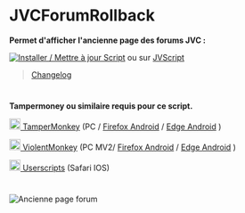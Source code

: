 # **JVCForumRollback**

**Permet d'afficher l'ancienne page des forums JVC :**

[![Installer / Mettre à jour Script](https://img.shields.io/badge/Installer%20/%20Mettre%20%C3%A0%20jour%20le%20Script-Green?style=for-the-badge&color=1E971E)](https://github.com/Roadou/JVCForumRollback/raw/main/JVCForumRollback.user.js) ou sur [JVScript](https://jvscript.fr/script/jvcforumrollback)

> [Changelog](CHANGELOG.md#changelog-jvcforumrollback)

#

**Tampermoney ou similaire requis pour ce script.**

<a href="https://www.tampermonkey.net/index.php#download" target="_blank"><img src="https://www.tampermonkey.net/favicon.ico" alt="TamperMonkey" width="20"/> TamperMonkey</a> (PC / [Firefox Android](https://play.google.com/store/apps/details?id=org.mozilla.firefox) / [Edge Android](https://play.google.com/store/apps/details?id=com.microsoft.emmx) )

<a href="https://violentmonkey.github.io/#installation" target="_blank"><img src="https://violentmonkey.github.io/_astro/vm.C4h557K-.png" alt="ViolentMonkey" width="20"/> ViolentMonkey</a> (PC MV2/ [Firefox Android](https://play.google.com/store/apps/details?id=org.mozilla.firefox) / [Edge Android](https://play.google.com/store/apps/details?id=com.microsoft.emmx) )

<a href="https://apps.apple.com/fr/app/userscripts/id1463298887" target="_blank"><img src="https://is1-ssl.mzstatic.com/image/thumb/Purple211/v4/b4/21/66/b42166ec-dd28-21ef-b6a1-dc75715c3452/AppIcon-0-0-85-220-0-4-0-2x.png/48x0w.webp" alt="userscripts" width="20"/> Userscripts</a>  (Safari IOS)

#

![Ancienne page forum](https://jvscript.fr/storage/images/jvcforumrollback.png)
